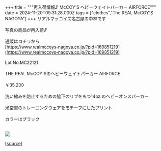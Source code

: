 +++
title = """再入荷情報♪ McCOY'S ヘビーウェイトパーカー AIRFORCE"""
date = 2024-11-20T09:31:28.000Z
tags = ["clothes","The REAL McCOY'S NAGOYA"]
+++
リアルマッコイズ名古屋の中林です  
   
写真の商品が再入荷♪  
   
通販はコチラから  
[https://www.realmccoys-nagoya.co.jp/?pid=169851219](https://www.realmccoys-nagoya.co.jp/?pid=169851219)  
   
Lot No.MC22121  
   
THE REAL McCOY'Sのヘビーウェイトパーカー AIRFORCE  
   
￥35,200  
   
洗い縮みを防止するための脇下のリブをもつ14oz.のヘビーオンスパーカー  
   
米空軍のトレーニングウェアをモチーフにしたプリント  
   
カラーはブラック  
 

[![](https://stat.ameba.jp/user_images/20241120/18/realmccoy-nagoya/09/58/j/o1000100015512295662.jpg)](https://www.realmccoys-nagoya.co.jp/?pid=169851219)

[[source]](https://ameblo.jp/realmccoy-nagoya/entry-12875739445.html)
